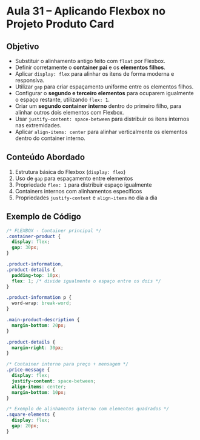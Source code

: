 # Aula 31 – Aplicando Flexbox no Projeto **Produto Card**

## Objetivo

- Substituir o alinhamento antigo feito com `float` por Flexbox.
- Definir corretamente o **container pai** e os **elementos filhos**.
- Aplicar `display: flex` para alinhar os itens de forma moderna e responsiva.
- Utilizar `gap` para criar espaçamento uniforme entre os elementos filhos.
- Configurar o **segundo e terceiro elementos** para ocuparem igualmente o espaço restante, utilizando `flex: 1`.
- Criar um **segundo container interno** dentro do primeiro filho, para alinhar outros dois elementos com Flexbox.
- Usar `justify-content: space-between` para distribuir os itens internos nas extremidades.
- Aplicar `align-items: center` para alinhar verticalmente os elementos dentro do container interno.

## Conteúdo Abordado

1. Estrutura básica do Flexbox (`display: flex`)
2. Uso de `gap` para espaçamento entre elementos
3. Propriedade `flex: 1` para distribuir espaço igualmente
4. Containers internos com alinhamentos específicos
5. Propriedades `justify-content` e `align-items` no dia a dia

## Exemplo de Código

```css
/* FLEXBOX - Container principal */
.container-product {
  display: flex;
  gap: 30px;
}

.product-information,
.product-details {
  padding-top: 10px;
  flex: 1; /* divide igualmente o espaço entre os dois */
}

.product-information p {
  word-wrap: break-word;
}

.main-product-description {
  margin-bottom: 20px;
}

.product-details {
  margin-right: 30px;
}

/* Container interno para preço + mensagem */
.price-message {
  display: flex;
  justify-content: space-between;
  align-items: center;
  margin-bottom: 10px;
}

/* Exemplo de alinhamento interno com elementos quadrados */
.square-elements {
  display: flex;
  gap: 20px;
}
```
